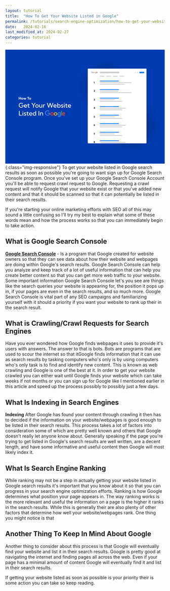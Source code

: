 ```yaml
---
layout: tutorial
title:  "How To Get Your Website Listed in Google"
permalink: /tutorials/search-engine-optimization/how-to-get-your-website-listed-in-google/
date:   2024-02-16
last_modified_at: 2024-02-27
categories: tutorial
---
```

![Responsive Website Design](\assets\img\how-to-get-your-website-listed-in-google.png){:class="img-responsive"}
To get your website listed in Google search results as soon as possible you're going to want sign up for Google Search Console program. Once you've set up your Google Search Console Account you'll be able to request crawl request to Google. Requesting a crawl request will notify Google that your website exist or that you've added new content and that it should be scanned so that it can potentially be listed in their search results.

If you're starting your online marketing efforts with SEO all of this may sound a little confusing so I'll try my best to explain what some of these words mean and how the process works so that you can immediately begin to take action.

## What is Google Search Console
<a href="https://search.google.com/search-console/" target="_blank">**Google Search Console**</a> - Is a program that Google created for website owners so that they can see data about how their website and webpages are doing within Google's search results. Google Search Console can help you analyze and keep track of a lot of useful information that can help you create better content so that you can get more web traffic to your website. Some important information Google Search Console let's you see are things like the search queries your website is appearing for, the position it pops up in, if your pages are even in the search results, and so much more. Google Search Console is vital part of any SEO campaigns and familiarizing yourself with it should a priority if you want your website to rank up their in the search result.

## What is Crawling/Crawl Requests for Search Engines 
Have you ever wondered how Google finds webpages it uses to provide it's users with answers. The answer to that is bots. Bots are programs that are used to scour the internet so that itGoogle finds information that it can use as search results by tasking computers who's only  is by using computers who's only task is to find and identify new content. This is known as web crawling and Google is one of the best at it.  In order to get your website crawled you can either wait until Google finds your website which can take weeks if not months or you can sign up for Google like I mentioned earlier in this article and speed up the process possibly to possibly just a few days.

## What Is Indexing in Search Engines
**Indexing** After Google has found your content through crawling it then has to decided if the information on your website/webpages is good enough to be listed in their search results. This process takes a lot of factors into consideration some of which are pretty well known and others that Google doesn't really let anyone know about. Generally speaking if the page you're trying to get listed in Google's search results are well written, are a decent length, and have some informative and useful content then Google will most likely index it.

## What Is Search Engine Ranking
While ranking may not be a step in actually getting your website listed in Google search results it's important that you know about it so that you can progress in your search engine optimization efforts. Ranking is how Google determines what position your page appears in. The way ranking works is the more relevant and useful the information on a page is the higher it ranks in the search results. While this is generally their are also plenty of other factors that determine how well your website/webpages rank. One thing you might notice is that  

## Another Thing To Keep In Mind About Google
Another thing to consider about this process is that Google will eventually find your website and list it in their search results. Google is pretty good at navigating the internet and finding pages all across the web. Even if your page has a minimal amount of content Google will eventually find it and list in their search results.

If getting your website listed as soon as possible is your priority their is some action you can take so keep reading.
